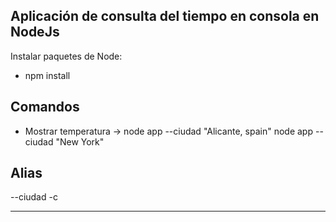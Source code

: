 ## Aplicación de consulta del tiempo en consola en NodeJs

Instalar paquetes de Node:

* npm install

## Comandos

* Mostrar temperatura    ->
node app --ciudad "Alicante, spain"
node app --ciudad "New York"

## Alias
--ciudad -c

************************